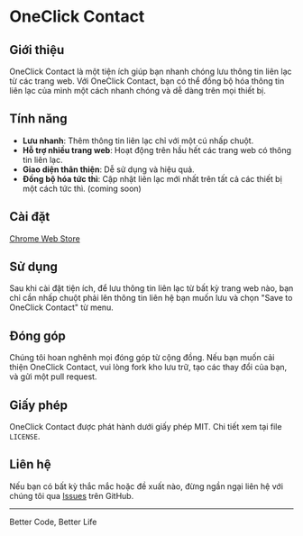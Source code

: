 # OneClick Contact

## Giới thiệu
OneClick Contact là một tiện ích giúp bạn nhanh chóng lưu thông tin liên lạc từ các trang web. Với OneClick Contact, bạn có thể đồng bộ hóa thông tin liên lạc của mình một cách nhanh chóng và dễ dàng trên mọi thiết bị.

## Tính năng
- **Lưu nhanh**: Thêm thông tin liên lạc chỉ với một cú nhấp chuột.
- **Hỗ trợ nhiều trang web**: Hoạt động trên hầu hết các trang web có thông tin liên lạc.
- **Giao diện thân thiện**: Dễ sử dụng và hiệu quả.
- **Đồng bộ hóa tức thì**: Cập nhật liên lạc mới nhất trên tất cả các thiết bị một cách tức thì. (coming soon)

## Cài đặt
[Chrome Web Store](https://chrome.google.com/webstore/category/extensions)

## Sử dụng
Sau khi cài đặt tiện ích, để lưu thông tin liên lạc từ bất kỳ trang web nào, bạn chỉ cần nhấp chuột phải lên thông tin liên hệ bạn muốn lưu và chọn "Save to OneClick Contact" từ menu.

## Đóng góp
Chúng tôi hoan nghênh mọi đóng góp từ cộng đồng. Nếu bạn muốn cải thiện OneClick Contact, vui lòng fork kho lưu trữ, tạo các thay đổi của bạn, và gửi một pull request.

## Giấy phép
OneClick Contact được phát hành dưới giấy phép MIT. Chi tiết xem tại file `LICENSE`.

## Liên hệ
Nếu bạn có bất kỳ thắc mắc hoặc đề xuất nào, đừng ngần ngại liên hệ với chúng tôi qua [Issues](https://github.com/yourusername/oneclick-contact/issues) trên GitHub.

---
Better Code, Better Life
